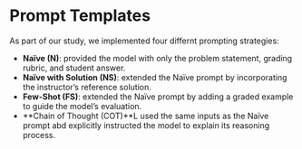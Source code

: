 # Prompt Templates
As part of our study, we implemented four differnt prompting strategies:
- **Naïve (N)**: provided the model with only the problem statement, grading rubric, and student answer. 
- **Naïve with Solution (NS)**: extended the Naïve prompt by incorporating the instructor’s reference solution. 
- **Few-Shot (FS)**: extended the Naïve prompt by adding a graded example to guide the model’s evaluation.
- **Chain of Thought (COT)**L used the same inputs as the Naïve prompt abd explicitly instructed the model to explain its reasoning process. 